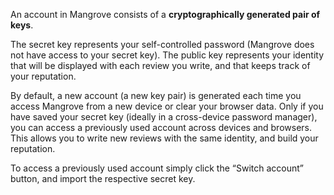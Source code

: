 An account in Mangrove consists of a **cryptographically generated pair of keys**. 

The secret key represents your self-controlled password (Mangrove does not have access to your secret key). The public key represents your identity that will be displayed with each review you write, and that keeps track of your reputation.

By default, a new account (a new key pair) is generated each time you access Mangrove from a new device or clear your browser data. Only if you have saved your secret key (ideally in a cross-device password manager), you can access a previously used account across devices and browsers. This allows you to write new reviews with the same identity, and build your reputation.

To access a previously used account simply click the “Switch account” button, and import the respective secret key.
